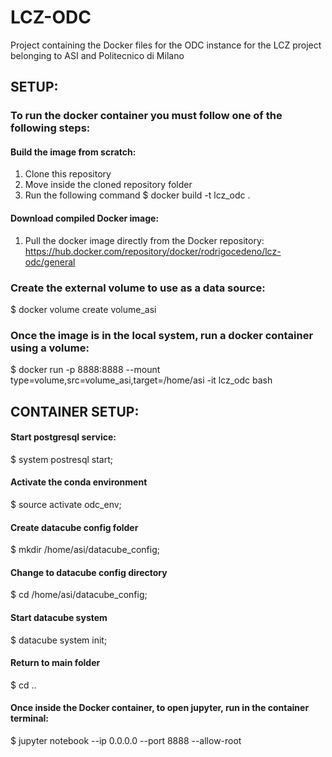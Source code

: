 # LCZ-ODC
Project containing the Docker files for the ODC instance for the LCZ project belonging to ASI and Politecnico di Milano

## SETUP:
### To run the docker container you must follow one of the following steps:

#### Build the image from scratch:
1) Clone this repository
2) Move inside the cloned repository folder
3) Run the following command
$ docker build -t lcz_odc .

#### Download compiled Docker image:
1) Pull the docker image directly from the Docker repository:
https://hub.docker.com/repository/docker/rodrigocedeno/lcz-odc/general

### Create the external volume to use as a data source:
$ docker volume create volume_asi

### Once the image is in the local system, run a docker container using a volume: <br>
$ docker run -p 8888:8888 --mount type=volume,src=volume_asi,target=/home/asi -it lcz_odc bash


## CONTAINER SETUP:

#### Start postgresql service:
$ system postresql start;

#### Activate the conda environment
$ source activate odc_env;

#### Create datacube config folder
$ mkdir /home/asi/datacube_config;

#### Change to datacube config directory
$ cd /home/asi/datacube_config;

#### Start datacube system
$ datacube system init;

#### Return to main folder
$ cd ..

#### Once inside the Docker container, to open jupyter, run in the container terminal: <br>
$ jupyter notebook --ip 0.0.0.0 --port 8888 --allow-root

